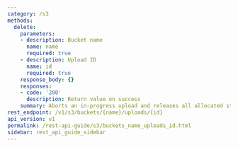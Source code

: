 ```yaml
---
category: /s3
methods:
  delete:
    parameters:
    - description: Bucket name
      name: name
      required: true
    - description: Upload ID
      name: id
      required: true
    response_body: {}
    responses:
    - code: '200'
      description: Return value on success
    summary: Aborts an in-progress upload and releases all allocated storage.
rest_endpoint: /v1/s3/buckets/{name}/uploads/{id}
api_version: v1
permalink: /rest-api-guide/s3/buckets_name_uploads_id.html
sidebar: rest_api_guide_sidebar
---
```

